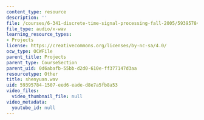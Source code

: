 ```yaml
---
content_type: resource
description: ''
file: /courses/6-341-discrete-time-signal-processing-fall-2005/593957841507eed6eaded8e7a5fb8a53_shenyuan.wav
file_type: audio/x-wav
learning_resource_types:
- Projects
license: https://creativecommons.org/licenses/by-nc-sa/4.0/
ocw_type: OCWFile
parent_title: Projects
parent_type: CourseSection
parent_uid: 0d6abafb-55bb-d2d0-610e-ff377147d3aa
resourcetype: Other
title: shenyuan.wav
uid: 59395784-1507-eed6-eade-d8e7a5fb8a53
video_files:
  video_thumbnail_file: null
video_metadata:
  youtube_id: null
---
```

